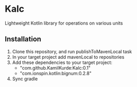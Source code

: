 # Kalc

Lightweight Kotlin library for operations on various units

## Installation

1. Clone this repository, and run publishToMavenLocal task
2. In your target project add mavenLocal to repositories
3. Add these dependencies to your target project:
    * "com.github.KamilKurde:Kalc:0.1"
    * "com.ionspin.kotlin:bignum:0.2.8"
4. Sync gradle